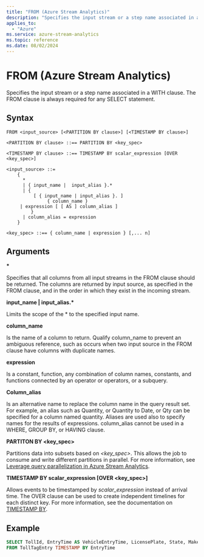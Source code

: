 ```yaml
---
title: "FROM (Azure Stream Analytics)"
description: "Specifies the input stream or a step name associated in a WITH clause. The FROM clause is always required for any SELECT statement."
applies_to: 
  - "Azure"
ms.service: azure-stream-analytics
ms.topic: reference
ms.date: 08/02/2024
---
```

# FROM (Azure Stream Analytics)
  Specifies the input stream or a step name associated in a WITH clause. The FROM clause is always required for any SELECT statement.  
  
 ## Syntax  
  
```syntaxsql
FROM <input_source> [<PARTITION BY clause>] [<TIMESTAMP BY clause>]
  
<PARTITION BY clause> ::== PARTITION BY <key_spec>

<TIMESTAMP BY clause> ::== TIMESTAMP BY scalar_expression [OVER <key_spec>]

<input_source> ::=   
    {   
      *   
      | { input_name |  input_alias }.*   
      | {  
          [ { input_name | input_alias }. ]  
               { column_name }  
     | expression [ [ AS ] column_alias ]  
         }  
      | column_alias = expression   
    }

<key_spec> ::== { column_name | expression } [,... n]
```  
  
## Arguments  
 **\***  
  
 Specifies that all columns from all input streams in the FROM clause should be returned. The columns are returned by input source, as specified in the FROM clause, and in the order in which they exist in the incoming stream.  
  
 **input_name | input_alias.\***  
  
 Limits the scope of the * to the specified input name.  
  
 **column_name**  
  
 Is the name of a column to return. Qualify column_name to prevent an ambiguous reference, such as occurs when two input source in the FROM clause have columns with duplicate names.  
  
 **expression**  
  
 Is a constant, function, any combination of column names, constants, and functions connected by an operator or operators, or a subquery.  
  
 **Column_alias**  
  
 Is an alternative name to replace the column name in the query result set. For example, an alias such as Quantity, or Quantity to Date, or Qty can be specified for a column named quantity. Aliases are used also to specify names for the results of expressions. column_alias cannot be used in a WHERE, GROUP BY, or HAVING clause.

 **PARTITON BY \<key_spec>**

 Partitions data into subsets based on *\<key_spec>*. This allows the job to consume and write different partitions in parallel. For more information, see [Leverage query parallelization in Azure Stream Analytics](/azure/stream-analytics/stream-analytics-parallelization).

  
 **TIMESTAMP BY scalar_expression [OVER \<key_spec>]**

 Allows events to be timestamped by *scalar_expression* instead of arrival time. The OVER clause can be used to create independent timelines for each distinct key. For more information, see the documentation on [TIMESTAMP BY](timestamp-by-azure-stream-analytics.md).

## Example  
  
```SQL  
SELECT TollId, EntryTime AS VehicleEntryTime, LicensePlate, State, Make, Model, VehicleType, VehicleWeight, Toll, Tag   
FROM TollTagEntry TIMESTAMP BY EntryTime  
```  
  
  
